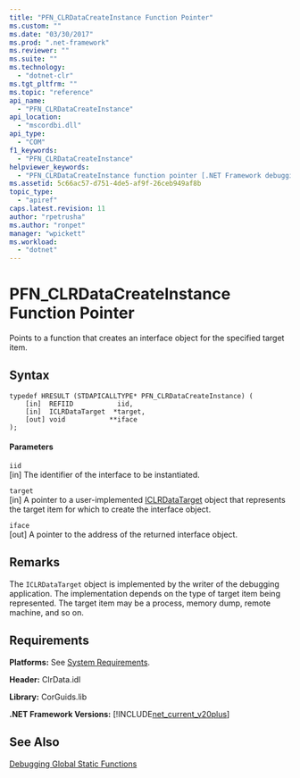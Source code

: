 ```yaml
---
title: "PFN_CLRDataCreateInstance Function Pointer"
ms.custom: ""
ms.date: "03/30/2017"
ms.prod: ".net-framework"
ms.reviewer: ""
ms.suite: ""
ms.technology: 
  - "dotnet-clr"
ms.tgt_pltfrm: ""
ms.topic: "reference"
api_name: 
  - "PFN_CLRDataCreateInstance"
api_location: 
  - "mscordbi.dll"
api_type: 
  - "COM"
f1_keywords: 
  - "PFN_CLRDataCreateInstance"
helpviewer_keywords: 
  - "PFN_CLRDataCreateInstance function pointer [.NET Framework debugging]"
ms.assetid: 5c66ac57-d751-4de5-af9f-26ceb949af8b
topic_type: 
  - "apiref"
caps.latest.revision: 11
author: "rpetrusha"
ms.author: "ronpet"
manager: "wpickett"
ms.workload: 
  - "dotnet"
---
```

# PFN_CLRDataCreateInstance Function Pointer
Points to a function that creates an interface object for the specified target item.  
  
## Syntax  
  
```  
typedef HRESULT (STDAPICALLTYPE* PFN_CLRDataCreateInstance) (  
    [in]  REFIID           iid,  
    [in]  ICLRDataTarget  *target,  
    [out] void           **iface  
);  
```  
  
#### Parameters  
 `iid`  
 [in] The identifier of the interface to be instantiated.  
  
 `target`  
 [in] A pointer to a user-implemented [ICLRDataTarget](../../../../docs/framework/unmanaged-api/debugging/iclrdatatarget-interface.md) object that represents the target item for which to create the interface object.  
  
 `iface`  
 [out] A pointer to the address of the returned interface object.  
  
## Remarks  
 The `ICLRDataTarget` object is implemented by the writer of the debugging application. The implementation depends on the type of target item being represented. The target item may be a process, memory dump, remote machine, and so on.  
  
## Requirements  
 **Platforms:** See [System Requirements](../../../../docs/framework/get-started/system-requirements.md).  
  
 **Header:** ClrData.idl  
  
 **Library:** CorGuids.lib  
  
 **.NET Framework Versions:** [!INCLUDE[net_current_v20plus](../../../../includes/net-current-v20plus-md.md)]  
  
## See Also  
 [Debugging Global Static Functions](../../../../docs/framework/unmanaged-api/debugging/debugging-global-static-functions.md)
